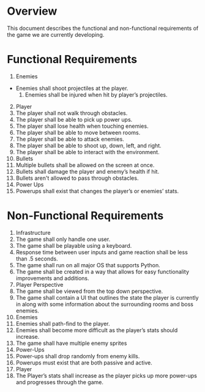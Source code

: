 # Overview
This document describes the functional and non-functional requirements of the game we are currently developing.

# Functional Requirements
1. Enemies
* Enemies shall shoot projectiles at the player.
  1. Enemies shall be injured when hit by player’s projectiles.
2. Player
  2. The player shall not walk through obstacles.
  2. The player shall be able to pick up power ups.
  2. The player shall lose health when touching enemies.
  2. The player shall be able to move between rooms.
  2. The player shall be able to attack enemies.
  2. The player shall be able to shoot up, down, left, and right.
  2. The player shall be able to interact with the environment.
3. Bullets
  3. Multiple bullets shall be allowed on the screen at once.
  3. Bullets shall damage the player and enemy’s health if hit.
  3. Bullets aren't allowed to pass through obstacles.
4. Power Ups
  4. Powerups shall exist that changes the player’s or enemies’ stats. 

# Non-Functional Requirements
1. Infrastructure
  1. The game shall only handle one user.
  1. The game shall be playable using a keyboard.
  1. Response time between user inputs and game reaction shall be less than .5 seconds.
  1. The game shall run on all major OS that supports Python.
  1. The game shall be created in a way that allows for easy functionality improvements and additions.
2. Player Perspective
  2. The game shall be viewed from the top down perspective.
  2. The game shall contain a UI that outlines the state the player is currently in along with some information about the surrounding rooms and boss enemies.
3. Enemies
  3. Enemies shall path-find to the player.
  3. Enemies shall become more difficult as the player’s stats should increase.
  3. The game shall have multiple enemy sprites
4. Power-Ups
  4. Power-ups shall drop randomly from enemy kills.
  4. Powerups must exist that are both passive and active.
5. Player
  5. The Player’s stats shall increase as the player picks up more power-ups and progresses through the game. 
